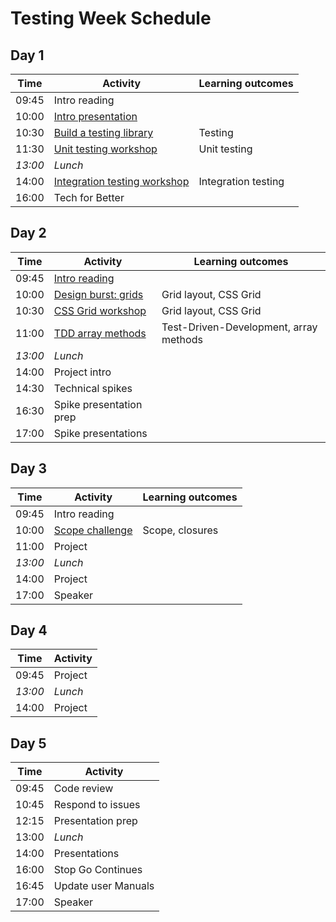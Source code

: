 # Testing Week Schedule

## Day 1

| Time    | Activity                                            | Learning outcomes   |
| ------- | --------------------------------------------------- | ------------------- |
| 09:45   | Intro reading                                       |                     |
| 10:00   | [Intro presentation][testing-intro]                 |                     |
| 10:30   | [Build a testing library][testing-lib]              | Testing             |
| 11:30   | [Unit testing workshop][unit-testing]               | Unit testing        |
| _13:00_ | _Lunch_                                             |                     |
| 14:00   | [Integration testing workshop][integration-testing] | Integration testing |
| 16:00   | Tech for Better                                     |                     |

[testing-intro]: https://hackmd.io/@oli/Sy7cA4TXI
[testing-lib]: https://github.com/oliverjam/learn-testing/
[unit-testing]: https://github.com/oliverjam/learn-unit-testing
[integration-testing]: https://github.com/oliverjam/learn-integration-testing

## Day 2

| Time    | Activity                              | Learning outcomes                      |
| ------- | ------------------------------------- | -------------------------------------- |
| 09:45   | [Intro reading][make-your-test-fail]  |                                        |
| 10:00   | [Design burst: grids][db-grid-slides] | Grid layout, CSS Grid                  |
| 10:30   | [CSS Grid workshop][db-grid-ws]       | Grid layout, CSS Grid                  |
| 11:00   | [TDD array methods][tdd-arrays]       | Test-Driven-Development, array methods |
| _13:00_ | _Lunch_                               |                                        |
| 14:00   | Project intro                         |                                        |
| 14:30   | Technical spikes                      |                                        |
| 16:30   | Spike presentation prep               |                                        |
| 17:00   | Spike presentations                   |                                        |

[make-your-test-fail]: https://kentcdodds.com/blog/make-your-test-fail
[db-grid-slides]: https://hackmd.io/@fac/S1-95B9r8#/
[db-grid-ws]: https://github.com/bobbysebolao/learn-css-grid
[tdd-arrays]: https://github.com/oliverjam/tdd-array-methods

## Day 3

| Time    | Activity                    | Learning outcomes |
| ------- | --------------------------- | ----------------- |
| 09:45   | Intro reading               |                   |
| 10:00   | [Scope challenge][scope-mc] | Scope, closures   |
| 11:00   | Project                     |                   |
| _13:00_ | _Lunch_                     |                   |
| 14:00   | Project                     |                   |
| 17:00   | Speaker                     |                   |

[scope-mc]: https://github.com/oliverjam/js-scope-challenge

## Day 4

| Time    | Activity |
| ------- | -------- |
| 09:45   | Project  |
| _13:00_ | _Lunch_  |
| 14:00   | Project  |

## Day 5

| Time  | Activity            |
| ----- | ------------------- |
| 09:45 | Code review         |
| 10:45 | Respond to issues   |
| 12:15 | Presentation prep   |
| 13:00 | _Lunch_             |
| 14:00 | Presentations       |
| 16:00 | Stop Go Continues   |
| 16:45 | Update user Manuals |
| 17:00 | Speaker             |
